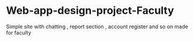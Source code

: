 # Web-app-design-project-Faculty
Simple site with chatting , report section , account register and so on made for faculty
